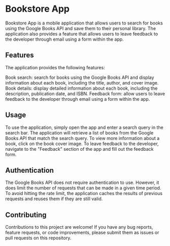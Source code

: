 # Bookstore App
Bookstore App is a mobile application that allows users to search for books using the Google Books API and save them to their personal library. The application also provides a feature that allows users to leave feedback to the developer through email using a form within the app.

## Features
The application provides the following features:

Book search: search for books using the Google Books API and display information about each book, including the title, author, and cover image.
Book details: display detailed information about each book, including the description, publication date, and ISBN.
Feedback form: allow users to leave feedback to the developer through email using a form within the app.

## Usage
To use the application, simply open the app and enter a search query in the search bar. The application will retrieve a list of books from the Google Books API that match the search query. To view more information about a book, click on the book cover image. To leave feedback to the developer, navigate to the "Feedback" section of the app and fill out the feedback form.

## Authentication
The Google Books API does not require authentication to use. However, it does limit the number of requests that can be made in a given time period. To avoid hitting the rate limit, the application caches the results of previous requests and reuses them if they are still valid.

## Contributing
Contributions to this project are welcome! If you have any bug reports, feature requests, or code improvements, please submit them as issues or pull requests on this repository.
